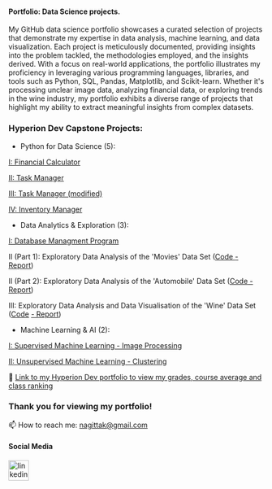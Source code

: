 #### Portfolio: Data Science projects.

My GitHub data science portfolio showcases a curated selection of projects that demonstrate my expertise in data analysis, machine learning, and data visualization. Each project is meticulously documented, providing insights into the problem tackled, the methodologies employed, and the insights derived. With a focus on real-world applications, the portfolio illustrates my proficiency in leveraging various programming languages, libraries, and tools such as Python, SQL, Pandas, Matplotlib, and Scikit-learn. Whether it's processing unclear image data, analyzing financial data, or exploring trends in the wine industry, my portfolio exhibits a diverse range of projects that highlight my ability to extract meaningful insights from complex datasets.  

### Hyperion Dev Capstone Projects:  

- Python for Data Science (5):

[I: Financial Calculator](https://github.com/nagittakk/data-science-portfolio/blob/main/Python%20for%20Data%20Science%20Projects/CP1_Finance_Calc.py)
       
[II: Task Manager](https://github.com/nagittakk/data-science-portfolio/blob/main/Python%20for%20Data%20Science%20Projects/CP3_Task_manager_mod.py.py)
       
[III: Task Manager (modified)](https://github.com/nagittakk/data-science-portfolio/blob/main/Python%20for%20Data%20Science%20Projects/CP2_Task_manager.py)
       
[IV: Inventory Manager](https://github.com/nagittakk/data-science-portfolio/blob/main/Python%20for%20Data%20Science%20Projects/CP4_inventory_manager.py)

- Data Analytics & Exploration (3):

[I: Database Managment Program](https://github.com/nagittakk/data-science-portfolio/blob/main/Data%20Analytics%20%26%20Exploration/CP1_database_querying.py)
        
II (Part 1): Exploratory Data Analysis of the 'Movies' Data Set ([Code ](https://github.com/nagittakk/data-science-portfolio/blob/main/Data%20Analytics%20%26%20Exploration/CP2_1_movies.ipynb)[- Report](https://github.com/nagittakk/data-science-portfolio/blob/main/Data%20Analytics%20%26%20Exploration/CP2_1_movies%20EDA%20Task%20Doc.pdf))

II (Part 2): Exploratory Data Analysis of the 'Automobile' Data Set ([Code](https://github.com/nagittakk/data-science-portfolio/blob/main/Data%20Analytics%20%26%20Exploration/CP2_2_automobile.ipynb)[ - Report](https://github.com/nagittakk/data-science-portfolio/blob/main/Data%20Analytics%20%26%20Exploration/CP2_2_automobile%20EDA%20Task%20Doc.pdf))

III: Exploratory Data Analysis and Data Visualisation of the 'Wine' Data Set ([Code](https://github.com/nagittakk/data-science-portfolio/blob/main/Data%20Analytics%20%26%20Exploration/CP3_wine.ipynb) [ - Report](https://github.com/nagittakk/data-science-portfolio/blob/main/Data%20Analytics%20%26%20Exploration/CP3_wine%20EDA%20Task%20Doc.pdf))  

- Machine Learning & AI (2):

[I: Supervised Machine Learning - Image Processing](https://github.com/nagittakk/data-science-portfolio/blob/main/Machine%20Learning%20%26%20AI/CP1_supervised_machine_learning.ipynb)
         
[II: Unsupervised Machine Learning - Clustering](https://github.com/nagittakk/data-science-portfolio/blob/main/Machine%20Learning%20%26%20AI/CP2_unsupervised_machine_learning.ipynb)  

🔗 [Link to my Hyperion Dev portfolio to view my grades, course average and class ranking](https://www.hyperiondev.com/portfolio/NK23110009394/)

### Thank you for viewing my portfolio!

📫 How to reach me: nagittak@gmail.com

#### Social Media

[<img src='https://cdn.jsdelivr.net/npm/simple-icons@3.0.1/icons/linkedin.svg' alt='linkedin' height='40'>](https://www.linkedin.com/in/www.linkedin.com/in/nagittakasiryekoikanyang/)  



